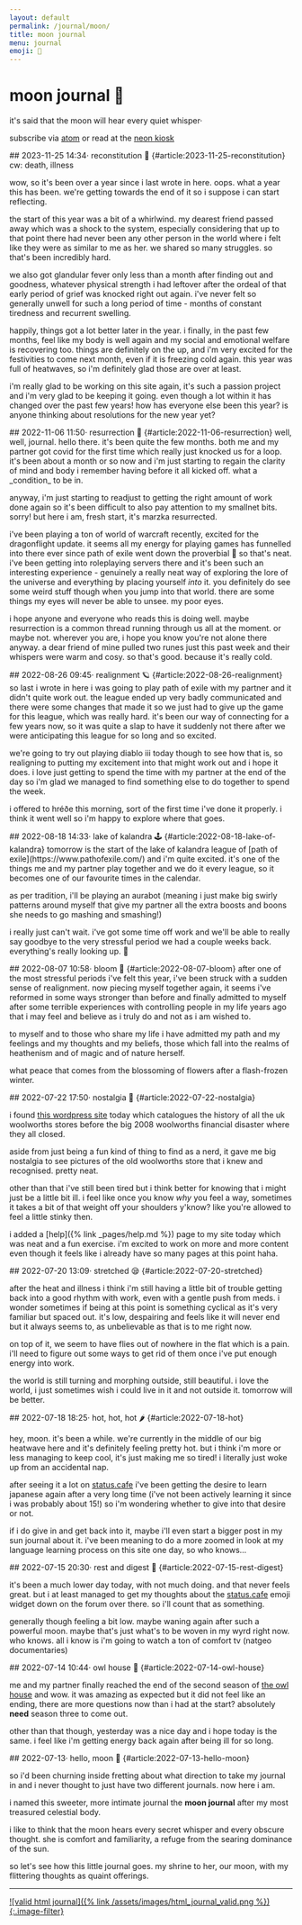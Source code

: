 ```yaml
---
layout: default
permalink: /journal/moon/
title: moon journal
menu: journal
emoji: 🌙
---
```

# moon journal 🌙
it's said that the moon will hear every quiet whisper·

subscribe via [atom](https://journal.miso.town/atom?url=https://maria.town/journal/moon) or read at the [neon kiosk](https://kiosk.nightfall.city/)

<article markdown="1">
## 2023-11-25 14:34· reconstitution 🐝 {#article:2023-11-25-reconstitution}
<span class="subtle">cw: death, illness</span>

wow, so it's been over a year since i last wrote in here. oops. what a year this has been. we're getting towards the end of it so i suppose i can start reflecting.

the start of this year was a bit of a whirlwind. my dearest friend passed away which was a shock to the system, especially considering that up to that point there had never been any other person in the world where i felt like they were as similar to me as her. we shared so many struggles. so that's been incredibly hard.

we also got glandular fever only less than a month after finding out and goodness, whatever physical strength i had leftover after the ordeal of that early period of grief was knocked right out again. i've never felt so generally unwell for such a long period of time - months of constant tiredness and recurrent swelling.

happily, things got a lot better later in the year. i finally, in the past few months, feel like my body is well again and my social and emotional welfare is recovering too. things are definitely on the up, and i'm very excited for the festivities to come next month, even if it is freezing cold again. this year was full of heatwaves, so i'm definitely glad those are over at least.

i'm really glad to be working on this site again, it's such a passion project and i'm very glad to be keeping it going. even though a lot within it has changed over the past few years! how has everyone else been this year? is anyone thinking about resolutions for the new year yet?
</article>

<article markdown="1">
## 2022-11-06 11:50· resurrection 🌄 {#article:2022-11-06-resurrection}
well, well, journal. hello there. it's been quite the few months. both me and my partner got covid for the first time which really just knocked us for a loop. it's been about a month or so now and i'm just starting to regain the clarity of mind and body i remember having before it all kicked off. what a _condition_ to be in.

anyway, i'm just starting to readjust to getting the right amount of work done again so it's been difficult to also pay attention to my smallnet bits. sorry! but here i am, fresh start, it's marzka resurrected.

i've been playing a ton of world of warcraft recently, excited for the dragonflight update. it seems all my energy for playing games has funnelled into there ever since path of exile went down the proverbial 🚽 so that's neat. i've been getting into roleplaying servers there and it's been such an interesting experience - genuinely a really neat way of exploring the lore of the universe and everything by placing yourself _into_ it. you definitely do see some weird stuff though when you jump into that world. there are some things my eyes will never be able to unsee. my poor eyes.

i hope anyone and everyone who reads this is doing well. maybe resurrection is a common thread running through us all at the moment. or maybe not. wherever you are, i hope you know you're not alone there anyway. a dear friend of mine pulled two runes just this past week and their whispers were warm and cosy. so that's good. because it's really cold.
</article>

<article markdown="1">
## 2022-08-26 09:45· realignment 🪐 {#article:2022-08-26-realignment}
so last i wrote in here i was going to play path of exile with my partner and it didn't quite work out. the league ended up very badly communicated and there were some changes that made it so we just had to give up the game for this league, which was really hard. it's been our way of connecting for a few years now, so it was quite a slap to have it suddenly not there after we were anticipating this league for so long and so excited.

we're going to try out playing diablo iii today though to see how that is, so realigning to putting my excitement into that might work out and i hope it does. i love just getting to spend the time with my partner at the end of the day so i'm glad we managed to find something else to do together to spend the week.

i offered to hréðe this morning, sort of the first time i've done it properly. i think it went well so i'm happy to explore where that goes.
</article>

<article markdown="1">
## 2022-08-18 14:33· lake of kalandra 🕹️ {#article:2022-08-18-lake-of-kalandra}
tomorrow is the start of the lake of kalandra league of [path of exile](https://www.pathofexile.com/) and i'm quite excited. it's one of the things me and my partner play together and we do it every league, so it becomes one of our favourite times in the calendar.

as per tradition, i'll be playing an aurabot (meaning i just make big swirly patterns around myself that give my partner all the extra boosts and boons she needs to go mashing and smashing!)

i really just can't wait. i've got some time off work and we'll be able to really say goodbye to the very stressful period we had a couple weeks back. everything's really looking up. 🥰
</article>

<article markdown="1">
## 2022-08-07 10:58· bloom 🌸 {#article:2022-08-07-bloom}
after one of the most stressful periods i've felt this year, i've been struck with a sudden sense of realignment. now piecing myself together again, it seems i've reformed in some ways stronger than before and finally admitted to myself after some terrible experiences with controlling people in my life years ago that i may feel and believe as i truly do and not as i am wished to.

to myself and to those who share my life i have admitted my path and my feelings and my thoughts and my beliefs, those which fall into the realms of heathenism and of magic and of nature herself.

what peace that comes from the blossoming of flowers after a flash-frozen winter.
</article>

<article markdown="1">
## 2022-07-22 17:50· nostalgia 🤩 {#article:2022-07-22-nostalgia}

i found [this wordpress site](https://wooliesbuildings.wordpress.com/) today which catalogues the history of all the uk woolworths stores before the big 2008 woolworths financial disaster where they all closed.

aside from just being a fun kind of thing to find as a nerd, it gave me big nostalgia to see pictures of the old woolworths store that i knew and recognised. pretty neat.

other than that i've still been tired but i think better for knowing that i might just be a little bit ill. i feel like once you know <em>why</em> you feel a way, sometimes it takes a bit of that weight off your shoulders y'know? like you're allowed to feel a little stinky then.

i added a [help]({% link _pages/help.md %}) page to my site today which was neat and a fun exercise. i'm excited to work on more and more content even though it feels like i already have so many pages at this point haha.
</article>

<article markdown="1">
## 2022-07-20 13:09· stretched 😪 {#article:2022-07-20-stretched}

after the heat and illness i think i'm still having a little bit of trouble getting back into a good rhythm with work, even with a gentle push from meds. i wonder sometimes if being at this point is something cyclical as it's very familiar but spaced out. it's low, despairing and feels like it will never end but it always seems to, as unbelievable as that is to me right now.
    
on top of it, we seem to have flies out of nowhere in the flat which is a pain. i'll need to figure out some ways to get rid of them once i've put enough energy into work.
    
the world is still turning and morphing outside, still beautiful. i love the world, i just sometimes wish i could live in it and not outside it. tomorrow will be better.
</article>

<article markdown="1">
## 2022-07-18 18:25· hot, hot, hot 🌶️ {#article:2022-07-18-hot}

hey, moon. it's been a while. we're currently in the middle of our big heatwave here and it's definitely feeling pretty hot. but i think i'm more or less managing to keep cool, it's just making me so tired! i literally just woke up from an accidental nap.

after seeing it a lot on [status.cafe](https://status.cafe) i've been getting the desire to learn japanese again after a very long time (i've not been actively learning it since i was probably about 15!) so i'm wondering whether to give into that desire or not.

if i do give in and get back into it, maybe i'll even start a bigger post in my sun journal about it. i've been meaning to do a more zoomed in look at my language learning process on this site one day, so who knows...
</article>

<article markdown="1">
## 2022-07-15 20:30· rest and digest 🔮 {#article:2022-07-15-rest-digest}

it's been a much lower day today, with not much doing. and that never feels great. but i at least managed to get my thoughts about the [status.cafe](https://status.cafe) emoji widget down on the forum over there. so i'll count that as something.

generally though feeling a bit low. maybe waning again after such a powerful moon. maybe that's just what's to be woven in my wyrd right now. who knows. all i know is i'm going to watch a ton of comfort tv (natgeo documentaries)
</article>

<article markdown="1">
## 2022-07-14 10:44· owl house 🦉 {#article:2022-07-14-owl-house}

me and my partner finally reached the end of the second season of [the owl house](https://en.wikipedia.org/wiki/The_Owl_House) and wow. it was amazing as expected but it did not feel like an ending, there are more questions now than i had at the start? absolutely **need** season three to come out.

other than that though, yesterday was a nice day and i hope today is the same. i feel like i'm getting energy back again after being ill for so long.
</article>

<article markdown="1">
## 2022-07-13· hello, moon 🌙 {#article:2022-07-13-hello-moon}

so i'd been churning inside fretting about what direction to take my journal in and i never thought to just have two different journals. now here i am.

i named this sweeter, more intimate journal the <strong>moon journal</strong> after my most treasured celestial body.

i like to think that the moon hears every secret whisper and every obscure thought. she is comfort and familiarity, a refuge from the searing dominance of the sun.

so let's see how this little journal goes. my shrine to her, our moon, with my flittering thoughts as quaint offerings.
</article>

---

[![valid html journal]({% link /assets/images/html_journal_valid.png %}){:.image-filter}](https://journal.miso.town)